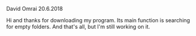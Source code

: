 David Omrai 20.6.2018

Hi and thanks for downloading my program. Its main function is searching for empty folders. And that's all, but I'm still working on it.
